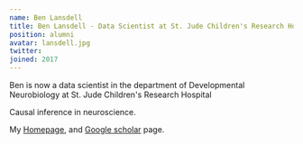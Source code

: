 ```yaml
---
name: Ben Lansdell
title: Ben Lansdell - Data Scientist at St. Jude Children's Research Hospital 
position: alumni
avatar: lansdell.jpg
twitter:
joined: 2017
---
```


Ben is now a data scientist in the department of Developmental Neurobiology at St. Jude Children's Research Hospital 

Causal inference in neuroscience.

My [Homepage](http://benlansdell.github.io/), and [Google scholar](https://scholar.google.com/citations?user=vM_KsrQAAAAJ&hl=en) page.

